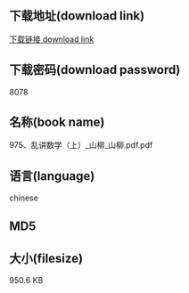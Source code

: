 ## 下载地址(download link)
[下载链接 download link](https://tutu365.netlify.app/?s=975%E3%80%81%E4%B9%B1%E8%AE%B2%E6%95%B0%E5%AD%A6%EF%BC%88%E4%B8%8A%EF%BC%89_%E5%B1%B1%E6%9F%B3_%E5%B1%B1%E6%9F%B3.pdf)

## 下载密码(download password)
8078

## 名称(book name)
975、乱讲数学（上）_山柳_山柳.pdf.pdf

## 语言(language)
chinese

## MD5


## 大小(filesize)
950.6 KB
